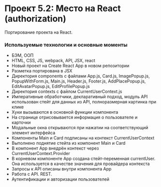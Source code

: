 # Проект 5.2: Место на React (authorization) 

Портирование проекта на React.

### Используемые технологии и основные моменты

* БЭМ, ООП
* HTML, CSS, JS, webpack, API, JSX, react
* Новый проект на Create React App в новом репозитории
* Разметка портирована в JSX
* Директория components с файлами App.js, Card.js, ImagePopup.js, PopupWithForm.js, Main.js, Header.js, Footer.js, AddPlacePopup.js, EditAvatarPopup.js, EditProfilePopup.js
* Директория contexts с файлом CurrentUserContext.js
* Императивные обработчики, декларативный подход,
модуль API использован стейт для данных из API, полноразмерная картинка при клике
* Хуки вызываются в основной функции компонента
* На странице отрисовывается информация о пользователе и карточки
* Модальные окна открываются при нажатии на соответствующий элемент интерфейса
* Компоненты Main и Card подписаны на контекст CurrentUserContext
* Выполнено поднятие стейта из компонент Main и Card
* В компонент App внедрён контекст через CurrentUserContext.Provider
* В корневом компоненте App создана стейт-переменная currentUser. Она используется в качестве значения для провайдера контекста
* Запросы к API описаны внутри компонента App
* Работа с API. REST.
* Аутентификации и авторизации пользователей